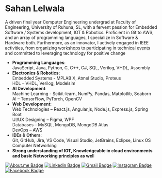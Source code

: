 # Sahan Lelwala

A driven final year Computer Engineering undergrad at Faculty of Engineering, University of Ruhuna, SL, with a fervent passion for Embedded Software / Systems development, IOT & Robotics. Proficient in Git to AWS, and an array of programming languages, I specialize in Software & Hardware both. Furthermore, as an innovator, I actively engaged in IEEE activities, from organizing workshops to participating in technical events and committed to leveraging technology for positive change

- **Programming Languages**:
  <br> JavaScript, Java, Python, C, C++, C#, SQL, Verilog, VHDL, Assembly
- **Electronics & Robotics**:
  <br> Embedded Systems - MPLAB X, Atmel Studio, Proteus
  <br> HDL – VHDL, Verilog, Modelsim
- **AI Development**:
  <br> Machine Learning - Scikit-learn, NumPy, Pandas, Matplotlib, Seaborn
  <br> AI – TensorFlow, PyTorch, OpenCV
- **Web Development**:
  <br> Web Technologies – React.js, Angular.js, Node.js, Express.js, Spring Boot
  <br> UI/UX Designing – Figma, WPF
  <br> Databases – MySQL, MongoDB, MongoDB Atlas
  <br> DevOps – AWS
- **IDEs & Others**:
  <br> Git, GitHub, Jira, VS Code, Visual Studio, JetBrains, Eclipse, Linux OS
  <br> Computer Networking 
- **Strong understanding of IOT, Knowledgeable in cloud environments and basic Networking principles as well**

[![About.me Badge](https://img.shields.io/badge/-sahanlelwala.me-B4B4B8?style=flat-square&logo=About.me&logoColor=white&link=https://sahanrashmikaslk.github.io/)](https://sahanrashmikaslk.github.io/)
[![Linkedin Badge](https://img.shields.io/badge/-Sahan_Lelwala-0077B5?style=flat-square&logo=Linkedin&logoColor=white&lik=https://www.linkedin.com/in/sahan-lelwala/)](https://www.linkedin.com/in/sahan-lelwala/)
[![Gmail Badge](https://img.shields.io/badge/-sahanrashmikaslk@gmail.com-c71610?style=flat-square&logo=Gmail&logoColor=white&link=mailto:sahanrashmikaslk@gmail.com)](mailto:sahanrashmiksaslk@gmail.com)
[![Instagram Badge](https://img.shields.io/badge/-_rash_98sl_-FF3B92?style=flat-square&logo=Instagram&logoColor=white&link=https://www.instagram.com/_rash_98sl_/)](https://www.instagram.com/_rash_98sl_/)
[![Facebook Badge](https://img.shields.io/badge/-Sahan_Rashmika-1877F2?style=flat-square&logo=Facebook&logoColor=white&link=https://www.facebook.com/sahan.rashmika.921/)](https://www.facebook.com/sahan.rashmika.921/)


